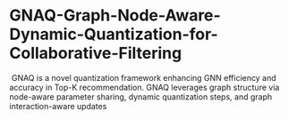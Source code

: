 # GNAQ-Graph-Node-Aware-Dynamic-Quantization-for-Collaborative-Filtering
 GNAQ is a novel quantization framework enhancing GNN efficiency and accuracy in Top-K recommendation. GNAQ leverages graph structure via node-aware parameter sharing, dynamic quantization steps, and graph interaction-aware updates
